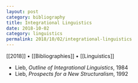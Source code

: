 ```yaml
---
layout: post
category: bibliography
title: Integrational Linguistics
date: 2018-10-02
category: linguistics
permalink: 2018/10/02/integrational-linguistics
---
```


[[2018]] • [[Bibliographies]] • [[Linguistics]]

* Lieb, *Outline of Integrational Linguistics*, 1984
* Lieb, *Prospects for a New Structuralism*, 1992
